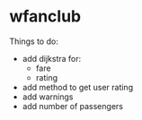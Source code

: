 # wfanclub
Things to do:
  - add dijkstra for:
      - fare
      - rating
  - add method to get user rating
  - add warnings
  - add number of passengers
